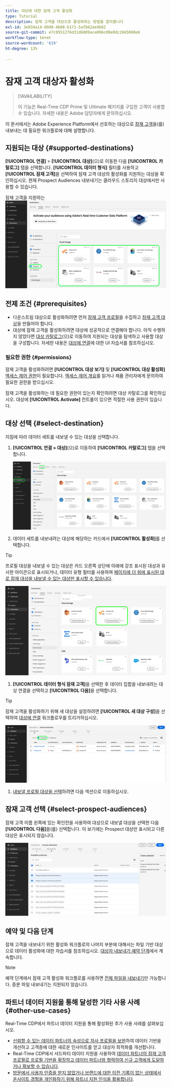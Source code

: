 ```yaml
---
title: 대상에 대한 잠재 고객 활성화
type: Tutorial
description: 잠재 고객을 대상으로 활성화하는 방법을 알아봅니다
exl-id: 3e034a14-09d0-4b08-b171-5afb62ae4b62
source-git-commit: e7c0551276d31d6809ace096c00e0dc2665090e6
workflow-type: tm+mt
source-wordcount: '619'
ht-degree: 13%

---
```


# 잠재 고객 대상자 활성화

>[!AVAILABILITY]
>
>이 기능은 Real-Time CDP Prime 및 Ultimate 패키지를 구입한 고객이 사용할 수 있습니다. 자세한 내용은 Adobe 담당자에게 문의하십시오.

이 문서에서는 Adobe Experience Platform에서 선호하는 대상으로 [잠재 고객](/help/segmentation/types/prospect-audiences.md)을(를) 내보내는 데 필요한 워크플로에 대해 설명합니다.

## 지원되는 대상 {#supported-destinations}

**[!UICONTROL 연결]** > **[!UICONTROL 대상]**(으)로 이동한 다음 **[!UICONTROL 카탈로그]** 탭을 선택합니다. **[!UICONTROL 데이터 형식]** 필터를 사용하고 **[!UICONTROL 잠재 고객]**&#x200B;을 선택하여 잠재 고객 대상의 활성화를 지원하는 대상을 확인하십시오. 현재 Prospect Audiences 내보내기는 클라우드 스토리지 대상에서만 사용할 수 있습니다.

잠재 고객을 지원하는 ![대상.](/help/destinations/assets/ui/activate-prospect-audiences/data-types-filter.png)

## 전제 조건 {#prerequisites}

* 다운스트림 대상으로 활성화하려면 먼저 [잠재 고객 프로필](/help/profile/ui/prospect-profile.md)을 수집하고 [잠재 고객 대상](/help/segmentation/types/prospect-audiences.md)을 만들어야 합니다.
* 대상에 잠재 고객을 활성화하려면 대상에 성공적으로 연결해야 합니다. 아직 수행하지 않았다면 [대상 카탈로그](../catalog/overview.md)(으)로 이동하여 지원되는 대상을 탐색하고 사용할 대상을 구성합니다. 자세한 내용은 [대상에 연결](./connect-destination.md)에 대한 UI 자습서를 참조하십시오.

### 필요한 권한 {#permissions}

잠재 고객을 활성화하려면 **[!UICONTROL 대상 보기]** 및 **[!UICONTROL 대상 활성화]** [액세스 제어 권한](/help/access-control/home.md#permissions)이 필요합니다. [액세스 제어 개요](/help/access-control/ui/overview.md)를 읽거나 제품 관리자에게 문의하여 필요한 권한을 받으십시오.

잠재 고객을 활성화하는 데 필요한 권한이 있는지 확인하려면 대상 카탈로그를 확인하십시오. 대상에 **[!UICONTROL Activate]** 컨트롤이 있으면 적절한 사용 권한이 있습니다.

## 대상 선택 {#select-destination}

지침에 따라 데이터 세트를 내보낼 수 있는 대상을 선택합니다.

1. **[!UICONTROL 연결 > 대상]**(으)로 이동하여 **[!UICONTROL 카탈로그]** 탭을 선택합니다.

   ![카탈로그 컨트롤이 강조 표시된 대상 카탈로그 탭.](/help/destinations/assets/ui/export-datasets/catalog-tab.png)

2. 데이터 세트를 내보내려는 대상에 해당하는 카드에서 **[!UICONTROL 활성화]**&#x200B;를 선택합니다.

>[!TIP]
>
>프로필 대상을 내보낼 수 있는 대상은 카드 오른쪽 상단에 아래에 강조 표시된 대상과 유사한 아이콘으로 표시되거나, 데이터 유형 필터를 사용하여 [페이지에 더 위에 표시된 대로 잠재 대상을 내보낼 수 있는 대상만 표시할 수 있습니다](#supported-destinations).

![강조 표시된 프로필 대상을 내보낼 수 있는 Amazon S3 대상 페이지입니다.](/help/destinations/assets/ui/activate-prospect-audiences/amazon-s3-icon-activate-prospect-audiences.png)

1. **[!UICONTROL 데이터 형식 잠재 고객]**&#x200B;을 선택한 후 데이터 집합을 내보내려는 대상 연결을 선택하고 **[!UICONTROL 다음]**&#x200B;을 선택합니다.

>[!TIP]
> 
>잠재 고객을 활성화하기 위해 새 대상을 설정하려면 **[!UICONTROL 새 대상 구성]**&#x200B;을 선택하여 [대상에 연결](/help/destinations/ui/connect-destination.md) 워크플로우를 트리거하십시오.

![잠재 고객 컨트롤이 강조 표시된 대상 활성화 워크플로우입니다.](/help/destinations/assets/ui/activate-prospect-audiences/activate-prospects-highlighted.png)

1. [내보낼 프로필 대상을 선택](#select-profile-audiences)하려면 다음 섹션으로 이동하십시오.

## 잠재 고객 선택 {#select-prospect-audiences}

잠재 고객 이름 왼쪽에 있는 확인란을 사용하여 대상으로 내보낼 대상을 선택한 다음 **[!UICONTROL 다음]**&#x200B;을(를) 선택합니다. 이 보기에는 Prospect 대상만 표시되고 다른 대상은 표시되지 않습니다.

![내보낼 잠재 고객을 선택할 수 있는 대상 선택 단계를 표시하는 데이터 세트 내보내기 워크플로우입니다.](/help/destinations/assets/ui/activate-prospect-audiences/select-prospect-audiences.png)

## 예약 및 다음 단계

잠재 고객을 내보내기 위한 활성화 워크플로의 나머지 부분에 대해서는 파일 기반 대상으로 데이터 활성화에 대한 자습서를 참조하십시오. [대상자 내보내기 예약 단계](/help/destinations/ui/activate-batch-profile-destinations.md#scheduling)에서 계속합니다.

>[!NOTE]
>
>예약 단계에서 잠재 고객 활성화 워크플로를 사용하면 [전체 파일을 내보내기](/help/destinations/ui/activate-batch-profile-destinations.md#export-full-files)만 가능합니다. 증분 파일 내보내기는 지원되지 않습니다.

<!--

Note that we will need to add links to other destination types here as more destinations become supported 

-->

## 파트너 데이터 지원을 통해 달성한 기타 사용 사례 {#other-use-cases}

Real-Time CDP에서 파트너 데이터 지원을 통해 활성화된 추가 사용 사례를 살펴보십시오.

* [신뢰할 수 있는 데이터 파트너의 속성으로 자사 프로필을 보완](/help/rtcdp/partner-data/supplement-first-party-profiles.md)하여 데이터 기반을 개선하고 고객층에 대한 새로운 인사이트를 얻고 대상자 최적화를 개선합니다.
* Real-Time CDP에서 서드파티 데이터 지원을 사용하여 [데이터 파트너의 잠재 고객 프로필로 프로필 기반을 확장하고 데이터 파트너와 협력하여 신규 고객에게 도달하거나 확보할 수 있습니다](/help/rtcdp/partner-data/prospecting.md).
* [방문에서 사용자 인증을 받지 않았거나 브랜드에 대한 이전 기록이 없는 상태에서 온사이트 경험을 개인화하기 위해 파트너 지원 인식을 활용합니다](/help/rtcdp/partner-data/onsite-personalization.md).
